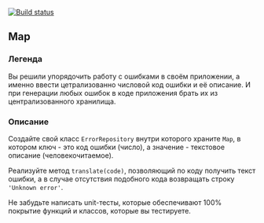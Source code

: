 [![Build status](https://ci.appveyor.com/api/projects/status/5aab1w7w4b4fywr8?svg=true)](https://ci.appveyor.com/project/ivalynx/ajs-homeworks-containers-map)

## Map

### Легенда

Вы решили упорядочить работу с ошибками в своём приложении, а именно ввести цетрализованно числовой код ошибки и её описание. И при генерации любых ошибок в коде приложения брать их из централизованного хранилища.

### Описание

Создайте свой класс `ErrorRepository` внутри которого храните `Map`, в котором ключ - это код ошибки (число), а значение - текстовое описание (человекочитаемое).

Реализуйте метод `translate(code)`, позволяющий по коду получить текст ошибки, а в случае отсутствия подобного кода возвращать строку `'Unknown error'`.

Не забудьте написать unit-тесты, которые обеспечивают 100% покрытие функций и классов, которые вы тестируете.